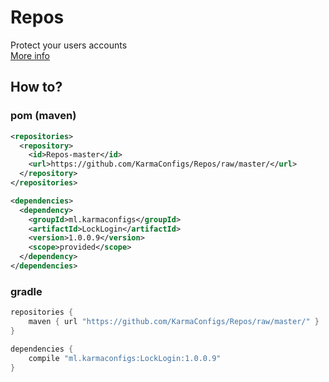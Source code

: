 # Repos

Protect your users accounts<br>
[More info](https://www.spigotmc.org/resources/gsa-locklogin.75156/)

## How to?
### pom (maven)
```xml
<repositories>
  <repository>
    <id>Repos-master</id>
    <url>https://github.com/KarmaConfigs/Repos/raw/master/</url>
  </repository>
</repositories>

<dependencies>
  <dependency>
    <groupId>ml.karmaconfigs</groupId>
    <artifactId>LockLogin</artifactId>
    <version>1.0.0.9</version>
    <scope>provided</scope>
  </dependency>
</dependencies>
```

### gradle
```gradle
repositories {
    maven { url "https://github.com/KarmaConfigs/Repos/raw/master/" }
}

dependencies {
    compile "ml.karmaconfigs:LockLogin:1.0.0.9"
}
